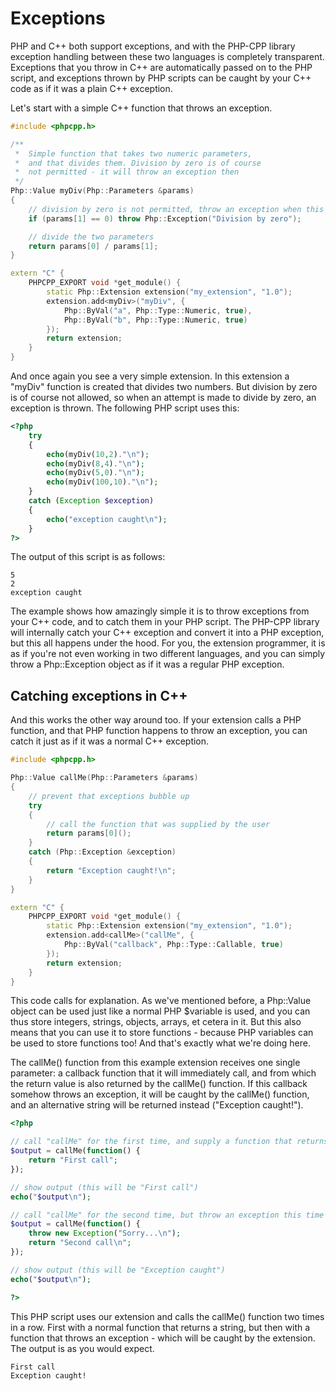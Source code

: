 # Exceptions

PHP and C++ both support exceptions, and with the PHP-CPP library exception
handling between these two languages is completely transparent. Exceptions that
you throw in C++ are automatically passed on to the PHP script, and exceptions
thrown by PHP scripts can be caught by your C++ code as if it was a plain
C++ exception.

Let's start with a simple C++ function that throws an exception.

```cpp
#include <phpcpp.h>

/**
 *  Simple function that takes two numeric parameters,
 *  and that divides them. Division by zero is of course
 *  not permitted - it will throw an exception then
 */
Php::Value myDiv(Php::Parameters &params)
{
    // division by zero is not permitted, throw an exception when this happens
    if (params[1] == 0) throw Php::Exception("Division by zero");

    // divide the two parameters
    return params[0] / params[1];
}

extern "C" {
    PHPCPP_EXPORT void *get_module() {
        static Php::Extension extension("my_extension", "1.0");
        extension.add<myDiv>("myDiv", {
            Php::ByVal("a", Php::Type::Numeric, true),
            Php::ByVal("b", Php::Type::Numeric, true)
        });
        return extension;
    }
}
```

And once again you see a very simple extension. In this extension a "myDiv"
function is created that divides two numbers. But division by zero is of course
not allowed, so when an attempt is made to divide by zero, an exception is thrown.
The following PHP script uses this:

```php
<?php
    try
    {
        echo(myDiv(10,2)."\n");
        echo(myDiv(8,4)."\n");
        echo(myDiv(5,0)."\n");
        echo(myDiv(100,10)."\n");
    }
    catch (Exception $exception)
    {
        echo("exception caught\n");
    }
?>
```
The output of this script is as follows:

```
5
2
exception caught
```

The example shows how amazingly simple it is to throw exceptions from your
C++ code, and to catch them in your PHP script. The PHP-CPP library will
internally catch your C++ exception and convert it into a PHP exception,
but this all happens under the hood. For you, the extension programmer,
it is as if you're not even working in two different languages, and you can
simply throw a Php::Exception object as if it was a regular PHP exception.

## Catching exceptions in C++

And this works the other way around too. If your extension calls a PHP function,
and that PHP function happens to throw an exception, you can catch it just
as if it was a normal C++ exception.

```cpp
#include <phpcpp.h>

Php::Value callMe(Php::Parameters &params)
{
    // prevent that exceptions bubble up
    try
    {
        // call the function that was supplied by the user
        return params[0]();
    }
    catch (Php::Exception &exception)
    {
        return "Exception caught!\n";
    }
}

extern "C" {
    PHPCPP_EXPORT void *get_module() {
        static Php::Extension extension("my_extension", "1.0");
        extension.add<callMe>("callMe", {
            Php::ByVal("callback", Php::Type::Callable, true)
        });
        return extension;
    }
}
```

This code calls for explanation. As we've mentioned before, a Php::Value object
can be used just like a normal PHP $variable is used, and you can thus store
integers, strings, objects, arrays, et cetera in it. But this also means that
you can use it to store functions - because PHP variables can be used to store
functions too! And that's exactly what we're doing here.

The callMe() function from this example extension receives one single parameter:
a callback function that it will immediately call, and from which the return
value is also returned by the callMe() function. If this callback somehow throws
an exception, it will be caught by the callMe() function, and an alternative
string will be returned instead ("Exception caught!").

```php
<?php

// call "callMe" for the first time, and supply a function that returns "first call"
$output = callMe(function() {
    return "First call";
});

// show output (this will be "First call")
echo("$output\n");

// call "callMe" for the second time, but throw an exception this time
$output = callMe(function() {
    throw new Exception("Sorry...\n");
    return "Second call\n";
});

// show output (this will be "Exception caught")
echo("$output\n");

?>
```

This PHP script uses our extension and calls the callMe() function two times in
a row. First with a normal function that returns a string, but then with
a function that throws an exception - which will be caught by the extension.
The output is as you would expect.

```
First call
Exception caught!
```
